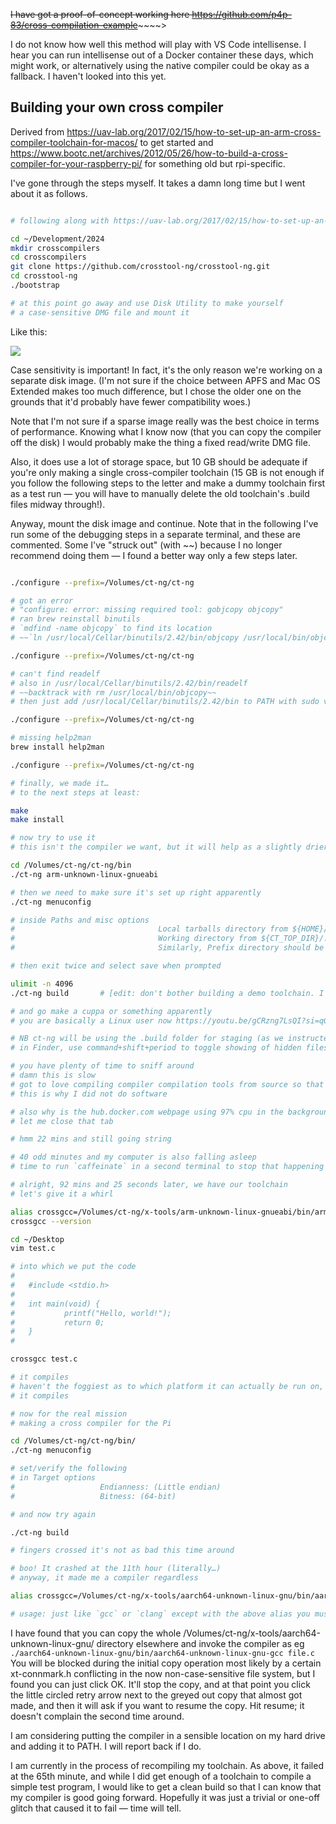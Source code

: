 ~~I have got a proof-of-concept working here <https://github.com/p4p-83/cross-compilation-example>~~~~~~>

I do not know how well this method will play with VS Code intellisense. I hear you can run intellisense out of a Docker container these days, which might work, or alternatively using the native compiler could be okay as a fallback. I haven't looked into this yet.

## Building your own cross compiler

Derived from <https://uav-lab.org/2017/02/15/how-to-set-up-an-arm-cross-compiler-toolchain-for-macos/> to get started and <https://www.bootc.net/archives/2012/05/26/how-to-build-a-cross-compiler-for-your-raspberry-pi/> for something old but rpi-specific.

I've gone through the steps myself. It takes a damn long time but I went about it as follows.

```zsh

# following along with https://uav-lab.org/2017/02/15/how-to-set-up-an-arm-cross-compiler-toolchain-for-macos/

cd ~/Development/2024
mkdir crosscompilers
cd crosscompilers
git clone https://github.com/crosstool-ng/crosstool-ng.git
cd crosstool-ng
./bootstrap

# at this point go away and use Disk Utility to make yourself
# a case-sensitive DMG file and mount it
```

Like this:

![](Screenshot%202024-05-05%20at%2019.49.04.png)

Case sensitivity is important! In fact, it's the only reason we're working on a separate disk image. (I'm not sure if the choice between APFS and Mac OS Extended makes too much difference, but I chose the older one on the grounds that it'd probably have fewer compatibility woes.)

Note that I'm not sure if a sparse image really was the best choice in terms of performance. Knowing what I know now (that you can copy the compiler off the disk) I would probably make the thing a fixed read/write DMG file.

Also, it does use a lot of storage space, but 10 GB should be adequate if you're only making a single cross-compiler toolchain (15 GB is not enough if you follow the following steps to the letter and make a dummy toolchain first as a test run — you will have to manually delete the old toolchain's .build files midway through!).

Anyway, mount the disk image and continue. Note that in the following I've run some of the debugging steps in a separate terminal, and these are commented. Some I've "struck out" (with \~\~) because I no longer recommend doing them — I found a better way only a few steps later.

```zsh

./configure --prefix=/Volumes/ct-ng/ct-ng

# got an error
# "configure: error: missing required tool: gobjcopy objcopy"
# ran brew reinstall binutils
# `mdfind -name objcopy` to find its location
# ~~`ln /usr/local/Cellar/binutils/2.42/bin/objcopy /usr/local/bin/objcopy` so that it might be found~~

./configure --prefix=/Volumes/ct-ng/ct-ng

# can't find readelf
# also in /usr/local/Cellar/binutils/2.42/bin/readelf
# ~~backtrack with rm /usr/local/bin/objcopy~~
# then just add /usr/local/Cellar/binutils/2.42/bin to PATH with sudo vim /etc/paths

./configure --prefix=/Volumes/ct-ng/ct-ng

# missing help2man
brew install help2man

./configure --prefix=/Volumes/ct-ng/ct-ng

# finally, we made it…
# to the next steps at least:

make
make install

# now try to use it
# this isn't the compiler we want, but it will help as a slightly drier run

cd /Volumes/ct-ng/ct-ng/bin
./ct-ng arm-unknown-linux-gnueabi

# then we need to make sure it's set up right apparently
./ct-ng menuconfig

# inside Paths and misc options
#                                Local tarballs directory from ${HOME}/src to /Volumes/ct-ng/src
#                                Working directory from ${CT_TOP_DIR}/.build to /Volumes/ct-ng/.build
#                                Similarly, Prefix directory should be changed to start with ${CT_PREFIX:-/Volumes/ct-ng/x-tools}/${CT_HOST … … …

# then exit twice and select save when prompted

ulimit -n 4096
./ct-ng build		# [edit: don't bother building a demo toolchain. I've vetted the steps already; just pretend that this step doesn't exist.]

# and go make a cuppa or something apparently
# you are basically a Linux user now https://youtu.be/gCRzng7LsQI?si=qG8wUUivqtroU9Jj

# NB ct-ng will be using the .build folder for staging (as we instructed above) which is of course hidden by default (starts with a dot)
# in Finder, use command+shift+period to toggle showing of hidden files on and off (if you wish to sniff around)

# you have plenty of time to sniff around
# damn this is slow
# got to love compiling compiler compilation tools from source so that you can then compile your cross-compiler from source
# this is why I did not do software

# also why is the hub.docker.com webpage using 97% cpu in the background
# let me close that tab

# hmm 22 mins and still going string

# 40 odd minutes and my computer is also falling asleep
# time to run `caffeinate` in a second terminal to stop that happening again

# alright, 92 mins and 25 seconds later, we have our toolchain
# let's give it a whirl

alias crossgcc=/Volumes/ct-ng/x-tools/arm-unknown-linux-gnueabi/bin/arm-unknown-linux-gnueabi-gcc
crossgcc --version

cd ~/Desktop
vim test.c

# into which we put the code
#
#	#include <stdio.h>
#	
#	int main(void) {
#	        printf("Hello, world!");
#	        return 0;
#	}
#

crossgcc test.c

# it compiles
# haven't the foggiest as to which platform it can actually be run on, but hey
# it compiles

# now for the real mission
# making a cross compiler for the Pi

cd /Volumes/ct-ng/ct-ng/bin/
./ct-ng menuconfig

# set/verify the following
# in Target options
#                   Endianness: (Little endian)
#                   Bitness: (64-bit)

# and now try again

./ct-ng build

# fingers crossed it's not as bad this time around

# boo! It crashed at the 11th hour (literally…)
# anyway, it made me a compiler regardless

alias crossgcc=/Volumes/ct-ng/x-tools/aarch64-unknown-linux-gnu/bin/aarch64-unknown-linux-gnu-gcc

# usage: just like `gcc` or `clang` except with the above alias you must type `crossgcc`

```

I have found that you can copy the whole /Volumes/ct-ng/x-tools/aarch64-unknown-linux-gnu/ directory elsewhere and invoke the compiler as eg `./aarch64-unknown-linux-gnu/bin/aarch64-unknown-linux-gnu-gcc file.c` You will be blocked during the initial copy operation most likely by a certain xt-connmark.h conflicting in the now non-case-sensitive file system, but I found you can just click OK. It'll stop the copy, and at that point you click the little circled retry arrow next to the greyed out copy that almost got made, and then it will ask if you want to resume the copy. Hit resume; it doesn't complain the second time around.

I am considering putting the compiler in a sensible location on my hard drive and adding it to PATH. I will report back if I do.

I am currently in the process of recompiling my toolchain. As above, it failed at the 65th minute, and while I did get enough of a toolchain to compile a simple test program, I would like to get a clean build so that I can know that my compiler is good going forward. Hopefully it was just a trivial or one-off glitch that caused it to fail — time will tell.